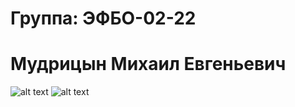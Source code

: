 # Группа: ЭФБО-02-22 
# Мудрицын Михаил Евгеньевич

![alt text](photo_2024-09-10_14-00-50.jpg) 
![alt text](photo_2024-09-10_14-00-53.jpg)
